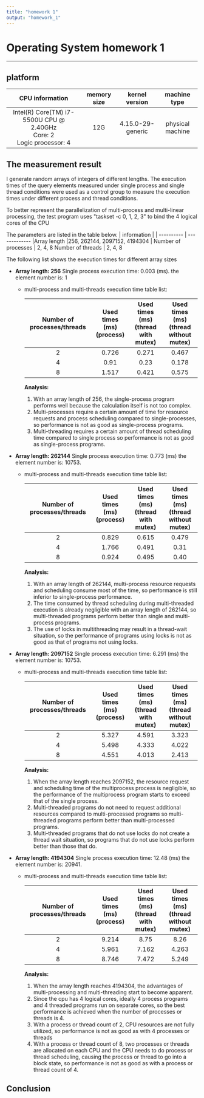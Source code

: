 ```yaml
---
title: "homework 1"
output: "homework_1"
---
```


# Operating System homework 1

-------

## platform

| CPU information | memory size | kernel version | machine type |
| :-----: | :----: | :----: | :----: |
| Intel(R) Core(TM) i7-5500U CPU @ 2.40GHz<br>Core: 2<br>Logic processor: 4   | 12G | 4.15.0-29-generic |physical machine |

## The measurement result

I generate random arrays of integers of different lengths. The execution times of the query elements measured under single process and single thread conditions were used as a control group to measure the execution times under different process and thread conditions. 

To better represent the parallelization of multi-process and multi-linear processing, the test program uses "taskset -c 0, 1, 2, 3" to bind the 4 logical cores of the CPU

The parameters are listed in the table below.
|   information   |            |
----------        | -------------
|Array length     |256, 262144, 2097152, 4194304 |
Number of processes | 2, 4,  8
Number of threads |   2, 4, 8

The following list shows the execution times for different array sizes

* **Array length: 256**
   Single process execution time: 0.003 (ms). the element number is: 1
  * multi-process and multi-threads execution time table list:

    Number of processes/threads | Used times (ms)<br> (process) | Used times (ms)<br> (thread with mutex) | Used times (ms)<br> (thread without mutex) |
    :---:|:---:| :---: | :---: |
    2  | 0.726 |0.271 |  0.467
    4  | 0.91 |0.23 | 0.178
    8  | 1.517 |0.421 | 0.575

    **Analysis:**
    1. With an array length of 256, the single-process program performs well because the calculation itself is not too complex.
    2. Multi-processes require a certain amount of time for resource requests and process scheduling compared to single-processes, so performance is not as good as single-process programs.
    3. Multi-threading requires a certain amount of thread scheduling time compared to single process so performance is not as good as single-process programs.
  

* **Array length: 262144**
    Single process execution time: 0.773 (ms) the element number is: 10753.
  * multi-process and multi-threads execution time table list:

    Number of processes/threads | Used times (ms)<br> (process) | Used times (ms)<br> (thread with mutex) | Used times (ms)<br> (thread without mutex) |
    :---:|:---:| :---: | :---: |
    2  | 0.829 | 0.615 | 0.479
    4  | 1.766 | 0.491 | 0.31
    8  | 0.924 | 0.495 | 0.40
  
    **Analysis:**
    1. With an array length of 262144, multi-process resource requests and scheduling consume most of the time, so performance is still inferior to single-process performance.
    2. The time consumed by thread scheduling during multi-threaded execution is already negligible with an array length of 262144, so multi-threaded programs perform better than single and multi-process programs.
    3. The use of locks in multithreading may result in a thread-wait situation, so the performance of programs using locks is not as good as that of programs not using locks.
   
* **Array length: 2097152**
  Single process execution time: 6.291 (ms) the element number is: 10753.
  * multi-process and multi-threads execution time table list:

    Number of processes/threads | Used times (ms)<br> (process) | Used times (ms)<br> (thread with mutex) | Used times (ms)<br> (thread without mutex) |
    :---:|:---:| :---: | :---: |
    2  | 5.327 | 4.591 | 3.323
    4  | 5.498 | 4.333 | 4.022
    8  | 4.551 | 4.013 | 2.413

    **Analysis:**
    1. When the array length reaches 2097152, the resource request and scheduling time of the multiprocess process is negligible, so the performance of the multiprocess program starts to exceed that of the single process.
    2. Multi-threaded programs do not need to request additional resources compared to multi-processed programs so multi-threaded programs perform better than multi-processed programs.
    3. Multi-threaded programs that do not use locks do not create a thread wait situation, so programs that do not use locks perform better than those that do.


* **Array length: 4194304**
  Single process execution time: 12.48 (ms) the element number is: 20941.
  * multi-process and multi-threads execution time table list:

    Number of processes/threads | Used times (ms)<br> (process) | Used times (ms)<br> (thread with mutex) | Used times (ms)<br> (thread without mutex) |
    :---:|:---:| :---: | :---: |
    2  | 9.214 | 8.75 | 8.26
    4  | 5.961 | 7.162 | 4.263
    8  | 8.746 | 7.472 | 5.249

    **Analysis:**
    1. When the array length reaches 4194304, the advantages of multi-processing and multi-threading start to become apparent.
    2. Since the cpu has 4 logical cores, ideally 4 process programs and 4 threaded programs run on separate cores, so the best performance is achieved when the number of processes or threads is 4.
    3. With a process or thread count of 2, CPU resources are not fully utilized, so performance is not as good as with 4 processes or threads
    4. With a process or thread count of 8, two processes or threads are allocated on each CPU and the CPU needs to do process or thread scheduling, causing the process or thread to go into a block state, so performance is not as good as with a process or thread count of 4.




## Conclusion


